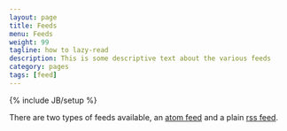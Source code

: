 ```yaml
---
layout: page
title: Feeds
menu: Feeds
weight: 99
tagline: how to lazy-read
description: This is some descriptive text about the various feeds
category: pages
tags: [feed]
---
```

{% include JB/setup %}

There are two types of feeds available, an [atom feed](https://en.wikipedia.org/wiki/atom_feed) and a plain [rss feed](https://en.wikipedia.org/wiki/rss_feed).